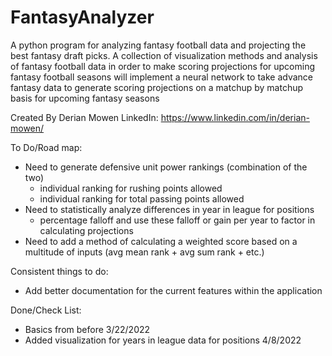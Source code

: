 # FantasyAnalyzer
A python program for analyzing fantasy football data and projecting the best fantasy draft picks.
A collection of visualization methods and analysis of fantasy football data in order to make scoring projections for upcoming fantasy football seasons will implement a neural network to take advance fantasy data to generate scoring projections on a matchup by matchup basis for upcoming fantasy seasons

Created By Derian Mowen
LinkedIn: https://www.linkedin.com/in/derian-mowen/

To Do/Road map:
- Need to generate defensive unit power rankings (combination of the two)
    - individual ranking for rushing points allowed
    - individual ranking for total passing points allowed
- Need to statistically analyze differences in year in league for positions
    - percentage falloff and use these falloff or gain per year to factor in calculating projections
- Need to add a method of calculating a weighted score based on a multitude of inputs (avg mean rank + avg sum rank + etc.)

Consistent things to do:
- Add better documentation for the current features within the application

Done/Check List:
- Basics from before 3/22/2022
- Added visualization for years in league data for positions 4/8/2022
